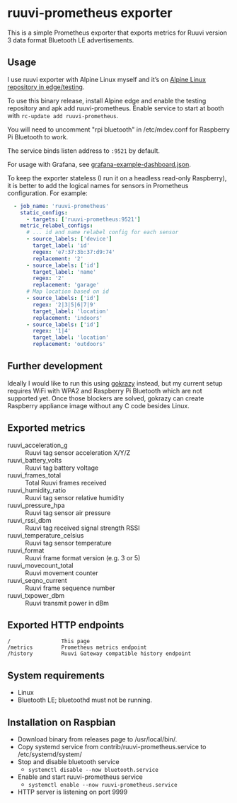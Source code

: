 # ruuvi-prometheus exporter

This is a simple Prometheus exporter that exports metrics for
Ruuvi version 3 data format Bluetooth LE advertisements.

## Usage

I use ruuvi exporter with Alpine Linux myself and it’s on
[Alpine Linux repository in edge/testing].

To use this binary release, install Alpine edge and enable the testing
repository and apk add ruuvi-prometheus.
Enable service to start at booth with `rc-update add ruuvi-prometheus`.

You will need to uncomment "rpi bluetooth" in /etc/mdev.conf for
Raspberry Pi Bluetooth to work.

The service binds listen address to `:9521` by default.

For usage with Grafana, see [grafana-example-dashboard.json](./grafana-example-dashboard.json).

To keep the exporter stateless (I run it on a headless read-only Raspberry),
it is better to add the logical names for sensors in Prometheus configuration.
For example:

```yaml
  - job_name: 'ruuvi-prometheus'
    static_configs:
      - targets: ['ruuvi-prometheus:9521']
    metric_relabel_configs:
      # ... id and name relabel config for each sensor
      - source_labels: ['device']
        target_label: 'id'
        regex: 'e7:37:3b:37:d9:74'
        replacement: '2'
      - source_labels: ['id']
        target_label: 'name'
        regex: '2'
        replacement: 'garage'
      # Map location based on id
      - source_labels: ['id']
        regex: '2|3|5|6|7|9'
        target_label: 'location'
        replacement: 'indoors'
      - source_labels: ['id']
        regex: '1|4'
        target_label: 'location'
        replacement: 'outdoors'
```

## Further development

Ideally I would like to run this using [gokrazy] instead, but
my current setup requires WiFi with WPA2 and Raspberry Pi Bluetooth
which are not supported yet. Once those blockers are solved, gokrazy
can create Raspberry appliance image without any C code besides Linux.

[Alpine Linux repository in edge/testing]: https://pkgs.alpinelinux.org/packages?name=ruuvi-prometheus&arch=armhf
[gokrazy]: https://gokrazy.org/

## Exported metrics

<dl>
  <dt>ruuvi_acceleration_g</dt>
  <dd>Ruuvi tag sensor acceleration X/Y/Z</dd>

  <dt>ruuvi_battery_volts</dt>
  <dd>Ruuvi tag battery voltage</dd>

  <dt>ruuvi_frames_total</dt>
  <dd>Total Ruuvi frames received</dd>

  <dt>ruuvi_humidity_ratio</dt>
  <dd>Ruuvi tag sensor relative humidity</dd>

  <dt>ruuvi_pressure_hpa</dt>
  <dd>Ruuvi tag sensor air pressure</dd>

  <dt>ruuvi_rssi_dbm</dt>
  <dd>Ruuvi tag received signal strength RSSI</dd>

  <dt>ruuvi_temperature_celsius</dt>
  <dd>Ruuvi tag sensor temperature</dd>

  <dt>ruuvi_format</dt>
  <dd>Ruuvi frame format version (e.g. 3 or 5)</dd>

  <dt>ruuvi_movecount_total</dt>
  <dd>Ruuvi movement counter</dd>

  <dt>ruuvi_seqno_current</dt>
  <dd>Ruuvi frame sequence number</dd>

  <dt>ruuvi_txpower_dbm</dt>
  <dd>Ruuvi transmit power in dBm</dd>
</dl>

## Exported HTTP endpoints

```
/                This page
/metrics         Prometheus metrics endpoint
/history         Ruuvi Gateway compatible history endpoint
```

## System requirements

* Linux
* Bluetooth LE; bluetoothd must not be running.

[bluewalker]: https://gitlab.com/jtaimisto/bluewalker/


## Installation on Raspbian

* Download binary from releases page to /usr/local/bin/.
* Copy systemd service from contrib/ruuvi-prometheus.service to /etc/systemd/system/
* Stop and disable bluetooth service
  * `systemctl disable --now bluetooth.service`
* Enable and start ruuvi-prometheus service
  * `systemctl enable --now ruuvi-prometheus.service`
* HTTP server is listening on port 9999
